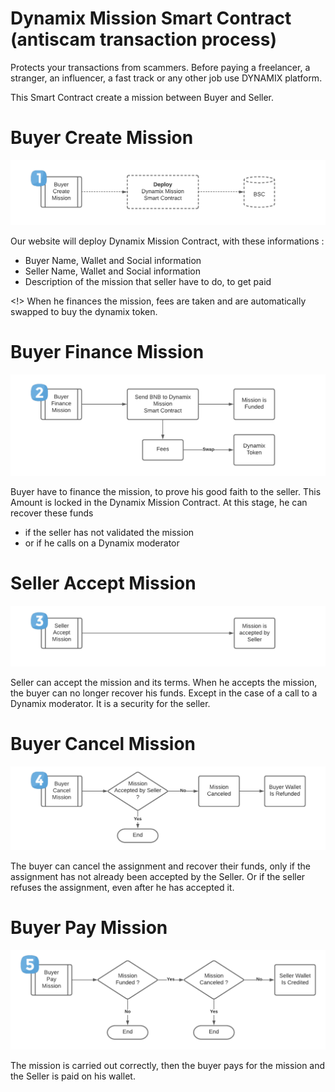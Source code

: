 # Dynamix Mission Smart Contract (antiscam transaction process)
Protects your transactions from scammers. Before paying a freelancer, a stranger, an influencer, a fast track or any other job use DYNAMIX platform.

This Smart Contract create a mission between Buyer and Seller.


# Buyer Create Mission 
![alt text](https://github.com/dynamixtoken/antiscam-token/blob/main/process/step1.png?raw=true)

Our website will deploy Dynamix Mission Contract, with these informations : 
- Buyer Name, Wallet and Social information
- Seller Name, Wallet and Social information
- Description of the mission that seller have to do, to get paid

<!> When he finances the mission, fees are taken and are automatically swapped to buy the dynamix token.

# Buyer Finance Mission
![alt text](https://github.com/dynamixtoken/antiscam-token/blob/main/process/step2.png?raw=true)

Buyer have to finance the mission, to prove his good faith to the seller. This Amount is locked in the Dynamix Mission Contract.
At this stage, he can recover these funds 
- if the seller has not validated the mission 
- or if he calls on a Dynamix moderator

# Seller Accept Mission
![alt text](https://github.com/dynamixtoken/antiscam-token/blob/main/process/step3.png?raw=true)

Seller can accept the mission and its terms. When he accepts the mission, the buyer can no longer recover his funds. Except in the case of a call to a Dynamix moderator.
It is a security for the seller.

# Buyer Cancel Mission
![alt text](https://github.com/dynamixtoken/antiscam-token/blob/main/process/step4.png?raw=true)

The buyer can cancel the assignment and recover their funds, only if the assignment has not already been accepted by the Seller. 
Or if the seller refuses the assignment, even after he has accepted it.

# Buyer Pay Mission
![alt text](https://github.com/dynamixtoken/antiscam-token/blob/main/process/step5.png?raw=true)

The mission is carried out correctly, then the buyer pays for the mission and the Seller is paid on his wallet.

